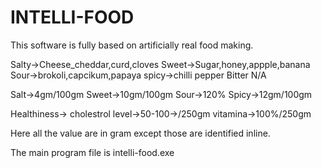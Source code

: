 # INTELLI-FOOD
This software is fully based on artificially real food making.

Salty->Cheese_cheddar,curd,cloves
Sweet->Sugar,honey,appple,banana
Sour->brokoli,capcikum,papaya
spicy->chilli pepper
Bitter N/A

Salt->4gm/100gm
Sweet->10gm/100gm
Sour->120%
Spicy->12gm/100gm

Healthiness->
cholestrol level->50-100->/250gm
vitamina->100%/250gm

Here all the value are in gram except those are identified inline.

The main program file is intelli-food.exe
